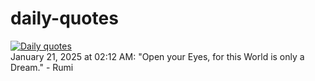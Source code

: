 # daily-quotes
[![Daily quotes](https://github.com/ceepu8/daily-quotes/actions/workflows/daily-quote.yml/badge.svg)](https://github.com/ceepu8/daily-quotes/actions/workflows/daily-quote.yml)<br/>
January 21, 2025 at 02:12 AM: "Open your Eyes, for this World is only a Dream." - Rumi
